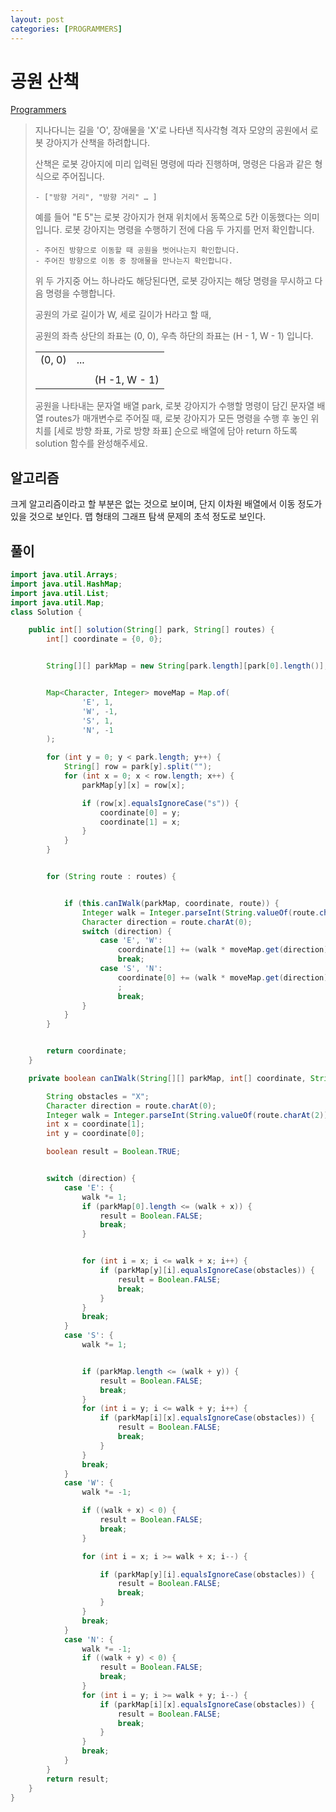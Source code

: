 ```yaml
---
layout: post
categories: [PROGRAMMERS]
---
```




# 공원 산책

[Programmers](https://school.programmers.co.kr/learn/courses/30/lessons/172928)
> 지나다니는 길을 'O', 장애물을 'X'로 나타낸 직사각형 격자 모양의 공원에서
> 로봇 강아지가 산책을 하려합니다.
> 
> 산책은 로봇 강아지에 미리 입력된 명령에 따라 진행하며,
> 명령은 다음과 같은 형식으로 주어집니다.
> 
>     - ["방향 거리", "방향 거리" … ]
> 
> 예를 들어 "E 5"는 로봇 강아지가 현재 위치에서 동쪽으로 5칸 이동했다는 의미입니다.
> 로봇 강아지는 명령을 수행하기 전에 다음 두 가지를 먼저 확인합니다.
> 
>     - 주어진 방향으로 이동할 때 공원을 벗어나는지 확인합니다.
>     - 주어진 방향으로 이동 중 장애물을 만나는지 확인합니다.
> 
> 위 두 가지중 어느 하나라도 해당된다면,
> 로봇 강아지는 해당 명령을 무시하고 다음 명령을 수행합니다.
> 
> 공원의 가로 길이가 W, 세로 길이가 H라고 할 때,
> 
> 공원의 좌측 상단의 좌표는 (0, 0),
> 우측 하단의 좌표는 (H - 1, W - 1) 입니다.
> 
>  <table>
>      <tr>
>          <td>(0, 0)</td>
>          <td> ... </td>
>          <td></td>
>      </tr>
>      <tr>
>           <td></td>
>           <td></td>
>           <td></td>
>       </tr>
>       <tr>
>           <td></td>
>           <td></td>
>           <td>(H -1, W - 1)</td>
>       </tr>
>  </table>
> 
> 
> 공원을 나타내는 문자열 배열 park,
> 로봇 강아지가 수행할 명령이 담긴 문자열 배열 routes가 매개변수로 주어질 때,
> 로봇 강아지가 모든 명령을 수행 후 놓인 위치를 [세로 방향 좌표, 가로 방향 좌표] 순으로
> 배열에 담아 return 하도록 solution 함수를 완성해주세요.
> 

## 알고리즘
크게 알고리즘이라고 할 부분은 없는 것으로 보이며, 단지 이차원 배열에서 이동 정도가 있을 것으로 보인다.
맵 형태의 그래프 탐색 문제의 초석 정도로 보인다.

## 풀이

```java
import java.util.Arrays;
import java.util.HashMap;
import java.util.List;
import java.util.Map;
class Solution {

    public int[] solution(String[] park, String[] routes) {
        int[] coordinate = {0, 0};


        String[][] parkMap = new String[park.length][park[0].length()];


        Map<Character, Integer> moveMap = Map.of(
                'E', 1,
                'W', -1,
                'S', 1,
                'N', -1
        );

        for (int y = 0; y < park.length; y++) {
            String[] row = park[y].split("");
            for (int x = 0; x < row.length; x++) {
                parkMap[y][x] = row[x];

                if (row[x].equalsIgnoreCase("s")) {
                    coordinate[0] = y;
                    coordinate[1] = x;
                }
            }
        }


        for (String route : routes) {


            if (this.canIWalk(parkMap, coordinate, route)) {
                Integer walk = Integer.parseInt(String.valueOf(route.charAt(2)));
                Character direction = route.charAt(0);
                switch (direction) {
                    case 'E', 'W':
                        coordinate[1] += (walk * moveMap.get(direction));
                        break;
                    case 'S', 'N':
                        coordinate[0] += (walk * moveMap.get(direction));
                        ;
                        break;
                }
            }
        }


        return coordinate;
    }

    private boolean canIWalk(String[][] parkMap, int[] coordinate, String route) {

        String obstacles = "X";
        Character direction = route.charAt(0);
        Integer walk = Integer.parseInt(String.valueOf(route.charAt(2)));
        int x = coordinate[1];
        int y = coordinate[0];

        boolean result = Boolean.TRUE;


        switch (direction) {
            case 'E': {
                walk *= 1;
                if (parkMap[0].length <= (walk + x)) {
                    result = Boolean.FALSE;
                    break;
                }


                for (int i = x; i <= walk + x; i++) {
                    if (parkMap[y][i].equalsIgnoreCase(obstacles)) {
                        result = Boolean.FALSE;
                        break;
                    }
                }
                break;
            }
            case 'S': {
                walk *= 1;


                if (parkMap.length <= (walk + y)) {
                    result = Boolean.FALSE;
                    break;
                }
                for (int i = y; i <= walk + y; i++) {
                    if (parkMap[i][x].equalsIgnoreCase(obstacles)) {
                        result = Boolean.FALSE;
                        break;
                    }
                }
                break;
            }
            case 'W': {
                walk *= -1;

                if ((walk + x) < 0) {
                    result = Boolean.FALSE;
                    break;
                }

                for (int i = x; i >= walk + x; i--) {

                    if (parkMap[y][i].equalsIgnoreCase(obstacles)) {
                        result = Boolean.FALSE;
                        break;
                    }
                }
                break;
            }
            case 'N': {
                walk *= -1;
                if ((walk + y) < 0) {
                    result = Boolean.FALSE;
                    break;
                }
                for (int i = y; i >= walk + y; i--) {
                    if (parkMap[i][x].equalsIgnoreCase(obstacles)) {
                        result = Boolean.FALSE;
                        break;
                    }
                }
                break;
            }
        }
        return result;
    }
}
```